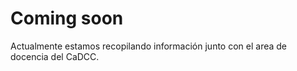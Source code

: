 # Coming soon

Actualmente estamos recopilando información junto con el area de docencia del CaDCC.
